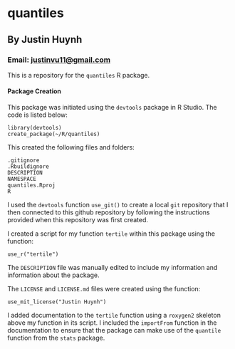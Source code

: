 # quantiles
## By Justin Huynh
### Email: justinvu11@gmail.com

This is a repository for the `quantiles` R package.

#### Package Creation
This package was initiated using the `devtools` package in R Studio. The code is listed below:

```
library(devtools)
create_package(~/R/quantiles)
```

This created the following files and folders:

```
.gitignore
.Rbuildignore
DESCRIPTION
NAMESPACE
quantiles.Rproj
R
```

I used the `devtools` function `use_git()` to create a local `git` repository that I then connected to this github repository by following the instructions provided when this repository was first created.

I created a script for my function `tertile` within this package using the function:

```
use_r("tertile")
```

The `DESCRIPTION` file was manually edited to include my information and information about the package.

The `LICENSE` and `LICENSE.md` files were created using the function: 

```
use_mit_license("Justin Huynh")
``` 

I added documentation to the `tertile` function using a `roxygen2` skeleton above my function in its script. I included the `importFrom` function in the documentation to ensure that the package can make use of the `quantile` function from the `stats` package.





